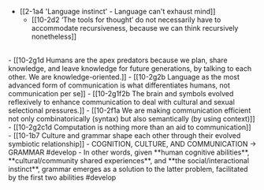 - [[2-1a4 'Language instinct' - Language can't exhaust mind]]
  - [[10-2d2 ‘The tools for thought’ do not necessarily have to accommodate recursiveness, because we can think recursively nonetheless]]
<br>
- [[10-2g1d Humans are the apex predators because we plan, share knowledge, and leave knowledge for future generations, by talking to each other. We are knowledge-oriented.]]
  - [[10-2g2b Language as the most advanced form of communication is what differentiates humans, not communication per se]]
    - [[10-2g1f2b The brain and symbols evolved reflexively to enhance communication to deal with cultural and sexual selectional pressures.]]
      - [[10-2f1a We are making communication efficient not only combinatorically (syntax) but also semantically (by using context)]]
				- [[10-2g2c1d Computation is nothing more than an aid to communication]]
<br>
- [[10-1b7 Culture and grammar shape each other through their evolved symbiotic relationship]]
  - COGNITION, CULTURE, AND COMMUNICATION → GRAMMAR #develop
    - In other words, given **human cognitive abilities**, **cultural/community shared experiences**, and **the social/interactional instinct**, grammar emerges as a solution to the latter problem, facilitated by the first two abilities #develop
